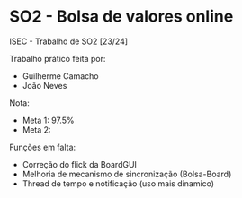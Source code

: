 # SO2 - Bolsa de valores online
ISEC - Trabalho de SO2 [23/24]

Trabalho prático feita por: 
- Guilherme Camacho
- João Neves

Nota: 
- Meta 1: 97.5%
- Meta 2: 

Funções em falta:
- Correção do flick da BoardGUI
- Melhoria de mecanismo de sincronização (Bolsa-Board)
- Thread de tempo e notificação (uso mais dinamico)

